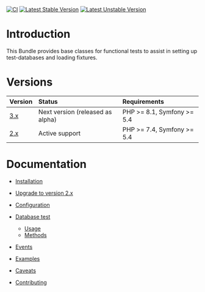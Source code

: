 [![CI](https://github.com/liip/LiipTestFixturesBundle/actions/workflows/tests.yml/badge.svg?branch=2.x)](https://github.com/liip/LiipTestFixturesBundle/actions/workflows/tests.yml?query=branch%3A2.x)
[![Latest Stable Version](https://poser.pugx.org/liip/test-fixtures-bundle/v/stable)](https://packagist.org/packages/liip/test-fixtures-bundle)
[![Latest Unstable Version](https://poser.pugx.org/liip/test-fixtures-bundle/v/unstable)](https://packagist.org/packages/liip/test-fixtures-bundle)

# Introduction

This Bundle provides base classes for functional tests to assist in setting up
test-databases and loading fixtures.

# Versions
| Version    | Status                           | Requirements               |
|:-----------|:---------------------------------|:---------------------------|
| [3.x][3.x] | Next version (released as alpha) | PHP >= 8.1, Symfony >= 5.4 |
| [2.x][2.x] | Active support                   | PHP >= 7.4, Symfony >= 5.4 |


# Documentation

* [Installation](doc/installation.md)
* [Upgrade to version 2.x](UPGRADE-2.0.md)
* [Configuration](doc/configuration.md)
* [Database test](doc/database.md)
  * [Usage](doc/database.md#usage)
  * [Methods](doc/database.md#methods)
* [Events](doc/events.md)
* [Examples](doc/examples.md)
* [Caveats](doc/caveats.md)
* [Contributing](doc/contributing.md)

  [3.x]: https://github.com/liip/LiipTestFixturesBundle/tree/3.x
  [2.x]: https://github.com/liip/LiipTestFixturesBundle/tree/2.x
